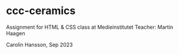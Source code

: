 # ccc-ceramics

Assignment for HTML & CSS class at Medieinstitutet
Teacher: Martin Haagen

Carolin Hansson, Sep 2023
